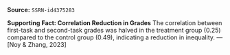 **Source:** `SSRN-id4375283`

**Supporting Fact: Correlation Reduction in Grades**
The correlation between first-task and second-task grades was halved in the treatment group (0.25) compared to the control group (0.49), indicating a reduction in inequality. — [Noy & Zhang, 2023]
